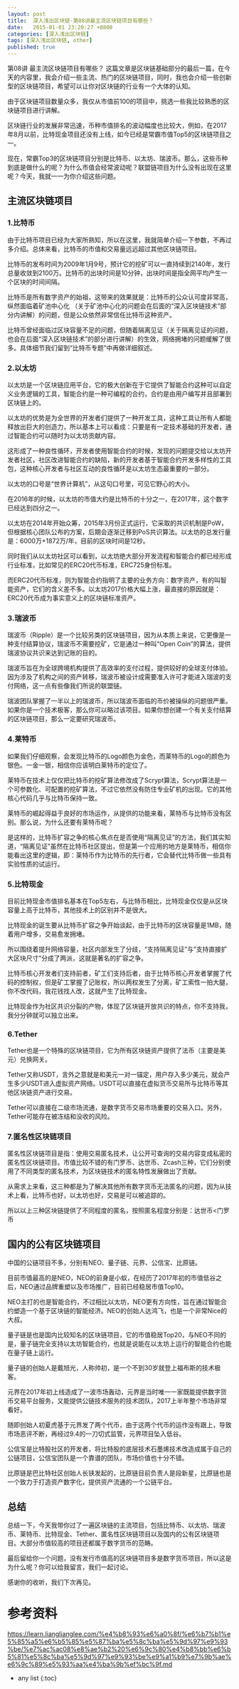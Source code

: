 ```yaml
---
layout: post
title:  深入浅出区块链-第08讲最主流区块链项目有哪些？
date:   2015-01-01 23:20:27 +0800
categories: [深入浅出区块链]
tags: [深入浅出区块链, other]
published: true
---
```




第08讲 最主流区块链项目有哪些？
这篇文章是区块链基础部分的最后一篇，在今天的内容里，我会介绍一些主流、热门的区块链项目，同时，我也会介绍一些创新型的区块链项目，希望可以让你对区块链的行业有一个大体的认知。

由于区块链项目数量众多，我仅从市值前100的项目中，挑选一些我比较熟悉的区块链项目进行讲解。

区块链行业的发展非常迅速，币种市值排名的波动幅度也比较大，例如，在2017年8月以前，比特现金项目还没有上线，如今已经是常霸市值Top5的区块链项目之一。

现在，常霸Top3的区块链项目分别是比特币、以太坊、瑞波币。那么，这些币种到底是做什么的呢？为什么市值会经常波动呢？联盟链项目为什么没有出现在这里呢？今天，我就一一为你介绍这些问题。

## 主流区块链项目

### 1.比特币

由于比特币项目已经为大家所熟知，所以在这里，我就简单介绍一下参数，不再过多介绍。总体来看，比特币的市值和交易量远远超过其他区块链项目。

比特币的发布时间为2009年1月9号，预计它的挖矿可以一直持续到2140年，发行总量收敛到2100万。比特币的出块时间是10分钟，出块时间是指全网平均产生一个区块的时间间隔。

比特币是所有数字资产的始祖，这带来的效果就是：比特币的公众认可度非常高，纵然面临着矿池中心化 （关于矿池中心化的问题会在后面的“深入区块链技术”部分内讲解）的问题，但是公众依然非常信任比特币这种资产。

比特币曾经面临过区块容量不足的问题，但随着隔离见证（关于隔离见证的问题，也会在后面“深入区块链技术”的部分进行讲解）的生效，网络拥堵的问题缓解了很多。具体细节我们留到“比特币专题”中再做详细叙述。

### 2.以太坊

以太坊是一个区块链应用平台，它的极大创新在于它提供了智能合约这种可以自定义业务逻辑的工具，智能合约是一种可编程的合约，合约是由用户编写并且部署到区块链上的。

以太坊的优势是为全世界的开发者们提供了一种开发工具，这种工具让所有人都能释放出巨大的创造力，所以基本上可以看成：只要是有一定技术基础的开发者，通过智能合约可以随时为以太坊贡献内容。

这形成了一种良性循环，开发者使用智能合约的时候，发现的问题提交给以太坊开发者社区，社区改进智能合约的缺陷，新的开发者基于智能合约开发多样性的工具包，这种核心开发者与社区互动的良性循环是以太坊生态最重要的一部分。

以太坊的口号是“世界计算机”，从这句口号里，可见它野心的大小。

在2016年的时候，以太坊的市值大约是比特币的十分之一，在2017年，这个数字已经达到四分之一。

以太坊在2014年开始众筹，2015年3月份正式运行，它采取的共识机制是PoW，但根据核心团队公布的方案，后期会逐渐迁移到PoS共识算法。以太坊的总发行量是：6000万+1872万/年，目前的区块时间是12秒。

同时我们从以太坊社区可以看到，以太坊绝大部分开发流程和智能合约都已经形成行业标准，比如常见的ERC20代币标准，ERC725身份标准。

而ERC20代币标准，则为智能合约指明了主要的业务方向：数字资产，有的叫智能资产，它们的含义差不多。以太坊2017价格大幅上涨，最直接的原因就是：ERC20代币成为事实意义上的区块链标准资产。

### 3.瑞波币

瑞波币（Ripple）是一个比较另类的区块链项目，因为从本质上来说，它更像是一种支付结算协议，瑞波币不需要挖矿，它是通过一种叫“Open Coin”的算法，提供瑞波协议共识来达到记账的目的。

瑞波币旨在为全球跨境机构提供了高效率的支付过程，提供较好的全球支付体验。因为涉及了机构之间的资产转移，瑞波币被设计成需要准入许可才能进入瑞波的支付网络，这一点有些像我们所说的联盟链。

瑞波团队掌握了一半以上的瑞波币，所以瑞波币面临的币价被操纵的问题很严重。如果你是一个技术极客，那么你可以略过该项目。如果你想创建一个有关支付结算的区块链项目，那么一定要研究瑞波币。

### 4.莱特币

如果我们仔细观察，会发现比特币的Logo颜色为金色，而莱特币的Logo的颜色为银色。一金一银，相信你应该明白莱特币的定位了。

莱特币在技术上仅仅把比特币的挖矿算法修改成了Scrypt算法，Scrypt算法是一个可参数化、可配置的挖矿算法，不过它依然没有防住专业矿机的出现。它的其他核心代码几乎与比特币保持一致。

莱特币的崛起得益于良好的市场运作，从提供的功能来看，莱特币与比特币没有区别。那么说，为什么还要有莱特币呢？

是这样的，比特币扩容之争的核心焦点在是否使用“隔离见证”的方法，我们其实知道，“隔离见证”虽然在比特币社区提出，但是第一个应用的地方是莱特币，相信你能看出这里的逻辑，即：莱特币作为比特币的先行者，它会替代比特币做一些具有实验性质的试运行。

### 5.比特现金

目前比特现金市值排名基本在Top5左右，与比特币相比，比特现金仅仅是从区块容量上高于比特币，其他技术上的区别并不是很大。

比特现金的诞生要从比特币扩容之争开始谈起，由于比特币的区块容量是1MB，随着用户增多，交易愈发拥堵。

所以围绕着提升网络容量，社区内部发生了分歧，“支持隔离见证”与”支持直接扩大区块尺寸”分成了两派，这就是著名的扩容之争。

比特币核心开发者们支持前者，矿工们支持后者，由于比特币核心开发者掌握了代码的控制权，但是矿工掌握了记账权，所以两权发生了分离，矿工索性一拍大腿，你不改代码，我花钱找人改，这就产生了比特现金。

比特现金作为社区共识分裂的产物，体现了区块链开放共识的特点，你不支持我，我分分钟就可以独立出来。

### 6.Tether

Tether也是一个特殊的区块链项目，它为所有区块链资产提供了法币（主要是美元）兑换网关。

Tether又称USDT，言外之意就是和美元一对一锚定，用户存入多少美元，就会产生多少USDT进入虚拟资产网络。USDT可以直接在虚拟货币交易所与比特币等其他区块链资产进行交易。

Tether可以直接在二级市场流通，是数字货币交易市场重要的交易入口。另外，Tether可能存在被冻结和没收的风险。

### 7.匿名性区块链项目

匿名性区块链项目是指：使用交易匿名技术，让公开可查询的交易内容变成私密的匿名性区块链项目。市值比较不错的有门罗币、达世币、Zcash三种，它们分别使用了不同类型的匿名技术，为区块链技术的匿名特性发展做出了贡献。

从需求上来看，这三种都是为了解决其他所有数字货币无法匿名的问题，因为从技术上看，比特币也好，以太坊也好，交易是可以被追踪的。

所以以上三种区块链提供了不同程度的匿名，按照匿名程度分别是：达世币<门罗币

## 国内的公有区块链项目

中国的公链项目不多，分别有NEO、量子链、元界、公信宝、比原链。

目前市值最高的是NEO，NEO的前身是小蚁，在经历了2017年初的市值低谷之后，NEO通过品牌重塑以及市场推广，目前已经稳居市值Top10。

NEO主打的也是智能合约，不过相比以太坊，NEO更有方向性，旨在通过智能合约塑造一个基于区块链的智能经济。NEO的创始人达鸿飞，也是一个非常Nice的大叔。

量子链是也是国内比较知名的区块链项目，它的市值稳居Top20，与NEO不同的是，量子链完全支持以太坊智能合约，也就是说能在以太坊上运行的智能合约也能在量子链上运行。

量子链的创始人是戴旭光，人称帅初，是一个不到30岁就登上福布斯的技术极客。

元界在2017年初上线造成了一波市场轰动，元界是当时唯一一家既能提供数字货币交易平台服务，又能提供公链技术服务的技术团队，2017上半年整个市场非常看好。

随即创始人初夏虎基于元界发了两个代币，由于这两个代币的运作没有跟上，导致市场恶评不断，再经过9.4的一刀切式监管，元界项目坠入低谷。

公信宝是比特股社区的开发者，将比特股的底层技术石墨烯技术改造成属于自己的公链项目，公信宝团队是一个靠谱的团队，市场价值也十分不错。

比原链是巴比特社区创始人长铗发起的，比原链目前负责人是段新星，比原链也是一个致力于打造资产数字化，提供资产流通的一个公链平台。

## 总结

总结一下，今天我带你过了一遍区块链的主流项目，包括比特币、以太坊、瑞波币、莱特币、比特现金、Tether、匿名性区块链项目以及国内的公有区块链项目。大部分市值较高的项目还都属于数字货币的范畴。

最后留给你一个问题，没有发行市值高的区块链项目多是数字货币项目，所以这是为什么呢？你可以给我留言，我们一起讨论。

感谢你的收听，我们下次再见。




# 参考资料

https://learn.lianglianglee.com/%e4%b8%93%e6%a0%8f/%e6%b7%b1%e5%85%a5%e6%b5%85%e5%87%ba%e5%8c%ba%e5%9d%97%e9%93%be/%e7%ac%ac08%e8%ae%b2%20%e6%9c%80%e4%b8%bb%e6%b5%81%e5%8c%ba%e5%9d%97%e9%93%be%e9%a1%b9%e7%9b%ae%e6%9c%89%e5%93%aa%e4%ba%9b%ef%bc%9f.md

* any list
{:toc}

